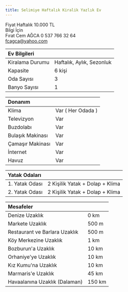 ```yaml
---
title: Selimiye Haftalık Kiralik Yazlık Ev
---
```


Fiyat	Haftalık	10.000 TL  
Bilgi İçin  
Fırat Cem AĞCA 	0 537 766 32 64  
fcagca@yahoo.com  

| Ev Bilgileri |           |
|:-------------|:------------------|
| Kiralama Durumu | Haftalık, Aylık, Sezonluk |  
| Kapasite | 6 kişi |
| Oda Sayısı | 3 |
| Banyo Sayısı | 1 |

| Donanım |           |
|:-------------|:------------------|
| Klima | Var ( Her Odada ) |  
| Televizyon | Var |
| Buzdolabı | Var |
| Bulaşık Makinası | Var |
| Çamaşır Makinası | Var |
| İnternet | Var |
| Havuz | Var |


| Yatak Odaları |           |
|:-------------|:------------------|
| 1. Yatak Odası | 2 Kişilik Yatak + Dolap + Klima |  
| 2. Yatak Odası | 2 Kişilik Yatak + Dolap + Klima |

| Mesafeler |           |
|:-------------|:------------------|
| Denize Uzaklık | 0 km |  
| Markete Uzaklık | 500 m |
| Restaurant ve Barlara Uzaklık | 500 m |
| Köy Merkezine Uzaklık| 1 km|
| Bozburun'a Uzaklık | 10 km |
| Orhaniye'ye Uzaklık | 10 km |
| Kız Kumu'na Uzaklık | 10 km |
| Marmaris'e Uzaklık | 45 km |
| Havaalanına Uzaklık (Dalaman) | 150 km |
